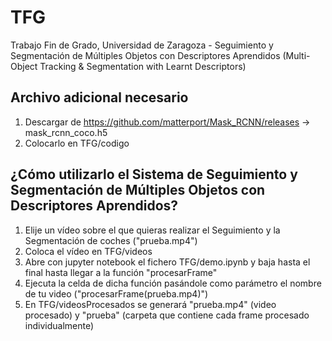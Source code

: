 # TFG
Trabajo Fin de Grado, Universidad de Zaragoza - Seguimiento y Segmentación de Múltiples Objetos con Descriptores Aprendidos (Multi-Object Tracking &amp; Segmentation with Learnt Descriptors)

Archivo adicional necesario
---------------------------
1) Descargar de https://github.com/matterport/Mask_RCNN/releases -> mask_rcnn_coco.h5
2) Colocarlo en TFG/codigo

¿Cómo utilizarlo el Sistema de Seguimiento y Segmentación de Múltiples Objetos con Descriptores Aprendidos?
-----------------------------------------------------------------------------------------------------------
1) Elije un vídeo sobre el que quieras realizar el Seguimiento y la Segmentación de coches ("prueba.mp4")
2) Coloca el vídeo en TFG/videos
2) Abre con jupyter notebook el fichero TFG/demo.ipynb y baja hasta el final hasta llegar a la función "procesarFrame"
4) Ejecuta la celda de dicha función pasándole como parámetro el nombre de tu video ("procesarFrame(prueba.mp4)")
5) En TFG/videosProcesados se generará "prueba.mp4" (video procesado) y "prueba" (carpeta que contiene cada frame procesado individualmente)
